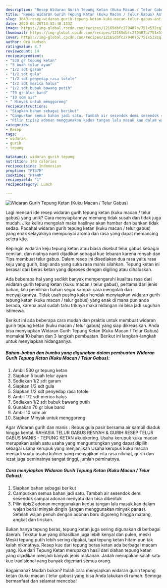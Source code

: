 ```yaml
---
description: "Resep Widaran Gurih Tepung Ketan (Kuku Macan / Telur Gabus) Anti Gagal"
title: "Resep Widaran Gurih Tepung Ketan (Kuku Macan / Telur Gabus) Anti Gagal"
slug: 3049-resep-widaran-gurih-tepung-ketan-kuku-macan-telur-gabus-anti-gagal
date: 2020-06-20T14:52:48.133Z
image: https://img-global.cpcdn.com/recipes/12165dbfc279407b/751x532cq70/widaran-gurih-tepung-ketan-kuku-macan-telur-gabus-foto-resep-utama.jpg
thumbnail: https://img-global.cpcdn.com/recipes/12165dbfc279407b/751x532cq70/widaran-gurih-tepung-ketan-kuku-macan-telur-gabus-foto-resep-utama.jpg
cover: https://img-global.cpcdn.com/recipes/12165dbfc279407b/751x532cq70/widaran-gurih-tepung-ketan-kuku-macan-telur-gabus-foto-resep-utama.jpg
author: Ora Hudson
ratingvalue: 4.7
reviewcount: 14
recipeingredient:
- "530 gr tepung ketan"
- "5 buah telur ayam"
- "1/2 sdt garam"
- "1/2 sdt gula"
- "1/2 sdt penyedap rasa totole"
- "1/2 sdt merica halus"
- "1/2 sdt bubuk bawang putih"
- "70 gr blue band"
- "10 sdm air"
- " Minyak untuk menggoreng"
recipeinstructions:
- "Siapkan bahan sebagai berikut"
- "Campurkan semua bahan jadi satu. Tambah air sesendok demi sesendok sampai adonan menyatu dan bisa dibentuk"
- "Pilin tipis2 adonan menggunakan kedua tangan lalu masuk kan dalam wajan berisi minyak dingin (jangan menggunakan minyak panas). Setelah wajan penuh dengan adonan baru digoreng hingga matang, angkat dan tiriskan."
categories:
- Resep
tags:
- widaran
- gurih
- tepung

katakunci: widaran gurih tepung 
nutrition: 149 calories
recipecuisine: Indonesian
preptime: "PT37M"
cooktime: "PT44M"
recipeyield: "1"
recipecategory: Lunch

---
```



![Widaran Gurih Tepung Ketan (Kuku Macan / Telur Gabus)](https://img-global.cpcdn.com/recipes/12165dbfc279407b/751x532cq70/widaran-gurih-tepung-ketan-kuku-macan-telur-gabus-foto-resep-utama.jpg)

Lagi mencari ide resep widaran gurih tepung ketan (kuku macan / telur gabus) yang unik? Cara menyiapkannya memang tidak susah dan tidak juga mudah. Jika keliru mengolah maka hasilnya akan hambar dan bahkan tidak sedap. Padahal widaran gurih tepung ketan (kuku macan / telur gabus) yang enak selayaknya mempunyai aroma dan rasa yang dapat memancing selera kita.

Kepingin widaran keju tepung ketan atau biasa disebut telur gabus sebagai cemilan, dan niatnya nanti dijadikan sebagai kue lebaran karena renyah dan Tips membuat telur gabus. Dalam resep ini disediakan dua rasa yaitu rasa keju yang gurih, bagi anda yang suka rasa manis silahkan. Tepung ketan ini berasal dari beras ketan yang diproses dengan digiling atau dihaluskan.

Ada beberapa hal yang sedikit banyak mempengaruhi kualitas rasa dari widaran gurih tepung ketan (kuku macan / telur gabus), pertama dari jenis bahan, lalu pemilihan bahan segar sampai cara mengolah dan menyajikannya. Tidak usah pusing kalau hendak menyiapkan widaran gurih tepung ketan (kuku macan / telur gabus) yang enak di mana pun anda berada, karena asal sudah tahu triknya maka hidangan ini bisa jadi suguhan istimewa.


Berikut ini ada beberapa cara mudah dan praktis untuk membuat widaran gurih tepung ketan (kuku macan / telur gabus) yang siap dikreasikan. Anda bisa menyiapkan Widaran Gurih Tepung Ketan (Kuku Macan / Telur Gabus) memakai 10 bahan dan 3 langkah pembuatan. Berikut ini langkah-langkah untuk menyiapkan hidangannya.

<!--inarticleads1-->

##### Bahan-bahan dan bumbu yang digunakan dalam pembuatan Widaran Gurih Tepung Ketan (Kuku Macan / Telur Gabus):

1. Ambil 530 gr tepung ketan
1. Siapkan 5 buah telur ayam
1. Sediakan 1/2 sdt garam
1. Siapkan 1/2 sdt gula
1. Siapkan 1/2 sdt penyedap rasa totole
1. Ambil 1/2 sdt merica halus
1. Sediakan 1/2 sdt bubuk bawang putih
1. Gunakan 70 gr blue band
1. Ambil 10 sdm air
1. Siapkan  Minyak untuk menggoreng


Agar Widaran gurih dan manis : Rebus gula pasir bersama air sambil diaduk hingga kental. RAHASIA TELUR GABUS RENYAH &amp; GURIH RESEP TELUR GABUS MANIS - TEPUNG KETAN #kuekering. Usaha kerupuk kuku macan merupakan salah satu usaha yang menguntungkan yang dapat dipilih sebagai usaha kerupuk yang menjanjikan Usaha kerupuk kuku macan menjadi suatu usaha kuliner yang menyajikan cita rasa nikmat, gurih dan lezat juga peminatnya sangat tinggi, jumlah peminatnya. 

<!--inarticleads2-->

##### Cara menyiapkan Widaran Gurih Tepung Ketan (Kuku Macan / Telur Gabus):

1. Siapkan bahan sebagai berikut
1. Campurkan semua bahan jadi satu. Tambah air sesendok demi sesendok sampai adonan menyatu dan bisa dibentuk
1. Pilin tipis2 adonan menggunakan kedua tangan lalu masuk kan dalam wajan berisi minyak dingin (jangan menggunakan minyak panas). Setelah wajan penuh dengan adonan baru digoreng hingga matang, angkat dan tiriskan.


Bukan hanya tepung beras, tepung ketan juga sering digunakan di berbagai daerah. Tekstur kue yang dihasilkan juga lebih kenyal dan pulen, meski Meski tepung putih lebih sering dipakai, tapi tepung ketan hitam pun tak kalah nikmatnya. Resep kue dari tepung beras ketan ada berbagai macam yang. Kue dari Tepung Ketan merupakan hasil dari olahan tepung ketan yang dijadikan menjadi banyak jenis makanan. Jadah merupakan salah satu kue tradisional yang banyak digemari semua orang. 

Bagaimana? Mudah bukan? Itulah cara menyiapkan widaran gurih tepung ketan (kuku macan / telur gabus) yang bisa Anda lakukan di rumah. Semoga bermanfaat dan selamat mencoba!
